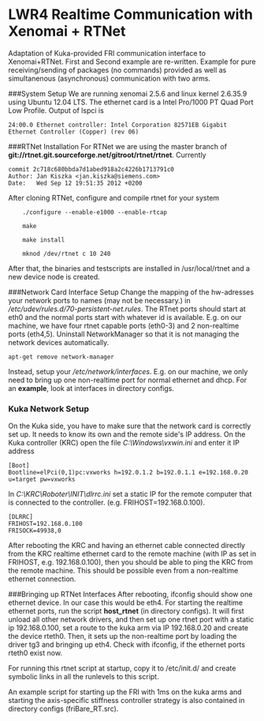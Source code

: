 LWR4 Realtime Communication with Xenomai + RTNet
==============

Adaptation of Kuka-provided FRI communication interface to Xenomai+RTNet. 
First and Second example are re-written. Example for pure receiving/sending of packages (no commands) provided as well as simultanenous (asynchronous) communication with two arms. 

###System Setup
We are running xenomai 2.5.6 and linux kernel 2.6.35.9 using Ubuntu 12.04 LTS. 
The ethernet card is a Intel Pro/1000 PT Quad Port Low Profile. Output of lspci is 
```
24:00.0 Ethernet controller: Intel Corporation 82571EB Gigabit Ethernet Controller (Copper) (rev 06)
```
###RTNet Installation
For RTNet we are using the master branch of **git://rtnet.git.sourceforge.net/gitroot/rtnet/rtnet**.
Currently 

```
commit 2c718c680bbda7d1abed918a2c4226b1713791c0
Author: Jan Kiszka <jan.kiszka@siemens.com>
Date:   Wed Sep 12 19:51:35 2012 +0200
```

After cloning RTNet, configure and compile rtnet for your system

```
    ./configure --enable-e1000 --enable-rtcap 

    make 

    make install 

    mknod /dev/rtnet c 10 240 
```

After that, the binaries and testscripts are installed in /usr/local/rtnet and a new device node is created.

###Network Card Interface Setup
Change the mapping of the hw-adresses your network ports to names (may not be necessary.) in */etc/udev/rules.d/70-persistent-net.rules*. 
The RTnet ports should start at eth0 and the normal ports start with whatever id is available. E.g. on our machine, we have four rtnet capable ports (eth0-3) and 2 non-realtime ports (eth4,5). 
Uninstall NetworkManager so that it is not managing the network devices automatically.
```
apt-get remove network-manager 
```
Instead, setup your */etc/network/interfaces*. E.g. on our machine, we only need to bring up one non-realtime port for normal ethernet and dhcp. For an **example**, look at interfaces in directory configs.

### Kuka Network Setup
On the Kuka side, you have to make sure that the network card is correctly set up. It needs to know its own and the remote side's IP address. On the Kuka controller (KRC) open the file *C:\Windows\vxwin.ini* and enter it IP address
```
[Boot]
Bootline=elPci(0,1)pc:vxworks h=192.0.1.2 b=192.0.1.1 e=192.168.0.20 u=target pw=vxworks
```
In *C:\KRC\Roboter\INIT\dlrrc.ini* set a static IP for the remote computer that is connected to the controller. (e.g. FRIHOST=192.168.0.100). 
```
[DLRRC]
FRIHOST=192.168.0.100
FRISOCK=49938,0
```
After rebooting the KRC and having an ethernet cable connected directly from the KRC realtime ethernet card to the remote machine (with IP as set in FRIHOST, e.g. 192.168.0.100), then you should be able to ping the KRC from the remote machine. This should be possible even from a non-realtime ethernet connection.


###Bringing up RTNet Interfaces
After rebooting, ifconfig should show one ethernet device. In our case this would be eth4. For starting the realtime ethernet ports, run the script **host_rtnet** (in directory configs). It will first unload all other network drivers, and then set up one rtnet port with a static ip 192.168.0.100, set a route to the kuka arm via IP 192.168.0.20 and create the device rteth0. Then, it sets up the non-realtime port by loading the driver tg3 and bringing up eth4. Check with ifconfig, if the ethernet ports rteth0 exist now.

For running this rtnet script at startup, copy it to /etc/init.d/ and create symbolic links in all the runlevels to this script.

An example script for starting up the FRI with 1ms on the kuka arms and starting the axis-specific stiffness controller strategy is also contained in directory configs (friBare_RT.src).
